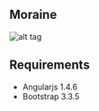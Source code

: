 ## Moraine

![alt tag](https://encrypted-tbn0.gstatic.com/images?q=tbn:ANd9GcQ4_8CLK5e0iUS8zfczN-8djeFcCzOE4axBVnXJLze_V7__uLQd)

## Requirements
 * Angularjs 1.4.6
 * Bootstrap 3.3.5

